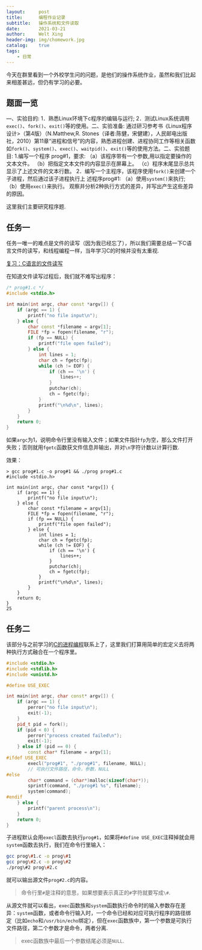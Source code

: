 ```yaml
---
layout:     post
title:      编程作业记录
subtitle:   操作系统和文件读取
date:       2021-03-21
author:     Welt Xing
header-img: img/chomework.jpg
catalog:    true
tags:
    - 日常
---
```


今天在群里看到一个外校学生问的问题，是他们的操作系统作业，虽然和我们比起来相差甚远，但仍有学习的必要。

## 题面一览

—、实验目的:
1．熟悉Linux环境下c程序的编辑与运行;
2．测试Linux系统调用`exec()`、`fork()`、`exit()`等的使用。二、实验准备:
通过研习参考书《Linux程序设计>（第4版）（N.Matthew,R. Stones（译者:陈健，宋健建），人民邮电出版社，2010）第11章“进程和信号”的内容，熟悉进程创建、进程协同工作等相关函数如`fork()`、`system()`、`exec()`、`waitpid()`、`exit()`等的使用方法。二、实验题目:
1.编写一个程序 prog#1，要求:
（a）该程序带有一个参数,用以指定要操作的文本文件。
（b）把指定文本文件的内容显示在屏幕上。
（c）程序末尾显示总共显示了上述文件的文本行数。
2．编写一个主程序，该程序使用`fork()`来创建一个子进程，然后通过该子进程执行上
述程序prog#1:
（a）使用`system()`来执行;（b）使用`exec()`来执行。
观察并分析2种执行方式的差异，并写出产生这些差异的原因。

这里我们主要研究程序题.

## 任务一

任务一唯一的难点是文件的读写（因为我已经忘了），所以我们需要总结一下C语言文件的读写，和线程编程一样，当年学习C的时候并没有太重视.

[复习：C语言的文件读写](https://welts.xyz/2021/03/21/cfile/)

在知道文件读写过程后，我们就不难写出程序：

```cpp
/* prog#1.c */
#include <stdio.h>

int main(int argc, char const *argv[]) {
    if (argc == 1) {
        printf("no file input\n");
    } else {
        char const *filename = argv[1];
        FILE *fp = fopen(filename, "r");
        if (fp == NULL) {
            printf("file open failed");
        } else {
            int lines = 1;
            char ch = fgetc(fp);
            while (ch != EOF) {
                if (ch == '\n') {
                    lines++;
                }
                putchar(ch);
                ch = fgetc(fp);
            }
            printf("\n%d\n", lines);
        }
    }
    return 0;
}
```

如果`argc`为1，说明命令行里没有输入文件；如果文件指针`fp`为空，那么文件打开失败；否则就用`fgetc`函数获文件信息并输出，并对`\n`字符计数以计算行数.

效果：

```text
> gcc prog#1.c -o prog#1 && ./prog prog#1.c
#include <stdio.h>

int main(int argc, char const *argv[]) {
    if (argc == 1) {
        printf("no file input\n");
    } else {
        char const *filename = argv[1];
        FILE *fp = fopen(filename, "r");
        if (fp == NULL) {
            printf("file open failed");
        } else {
            int lines = 1;
            char ch = fgetc(fp);
            while (ch != EOF) {
                if (ch == '\n') {
                    lines++;
                }
                putchar(ch);
                ch = fgetc(fp);
            }
            printf("\n%d\n", lines);
        }
    }
    return 0;
}
25
```

## 任务二

该部分与之前学习的[C的进程编程](https://welts.xyz/2021/03/17/multi_process/)联系上了，这里我们打算用简单的宏定义去将两种执行方式融合在一个程序里。

```cpp
#include <stdio.h>
#include <stdlib.h>
#include <unistd.h>

#define USE_EXEC

int main(int argc, char const* argv[]) {
    if (argc == 1) {
        perror("no file input\n");
        exit(-1);
    }
    pid_t pid = fork();
    if (pid < 0) {
        perror("process created failed\n");
        exit(-1);
    } else if (pid == 0) {
        const char* filename = argv[1];
#ifdef USE_EXEC
        execl("prog#1", "./prog#1", filename, NULL);
        // 可执行文件路径，命令，参数，NULL
#else
        char* command = (char*)malloc(sizeof(char*));
        sprintf(command, "./prog#1 %s", filename);
        system(command);
#endif
    } else {
        printf("parent process\n");
    }
    return 0;
}
```

子进程默认会用`execl`函数去执行`prog#1`，如果将`#define USE_EXEC`注释掉就会用`system`函数去执行，我们在命令行里输入：

```bash
gcc prog\#1.c -o prog\#1
gcc prog\#2.c -o prog\#2
./prog\#2 prog\#2.c
```

就可以输出源文件`prog#2.c`的内容。

> 命令行里`#`是注释的意思，如果想要表示真正的`#`字符就要写成`\#`.

从源文件就可以看出，`exec`函数族和`system`函数执行命令时的输入参数存在差异：`system`函数，或者命令行输入时，一个命令已经和对应可执行程序的路径绑定（比如`echo`和`/usr/bin/echo`绑定），但在`exec`函数族中，第一个参数是可执行文件路径，第二个参数才是命令，两者分离.

> exec函数族中最后一个参数结尾必须是`NULL`.
